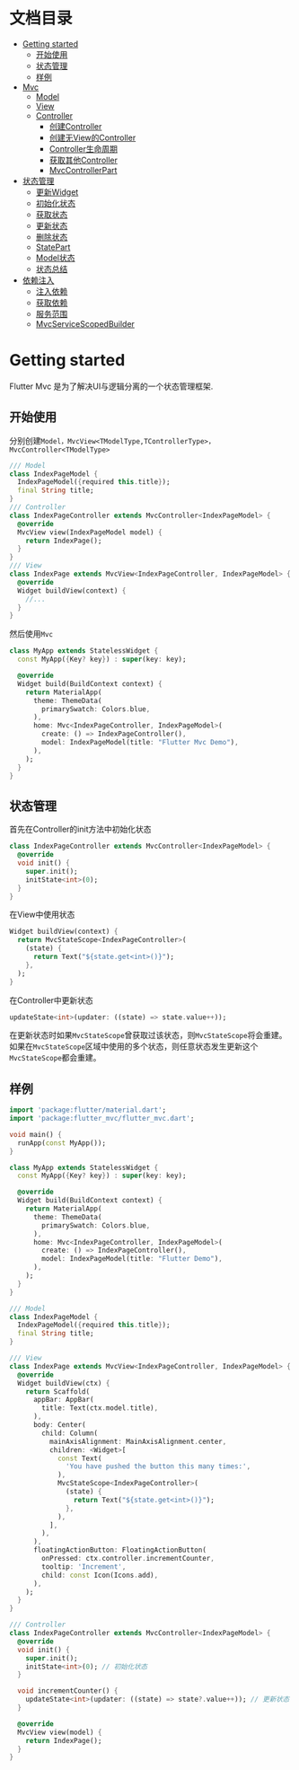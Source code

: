 
# 文档目录

* [Getting started](./#Getting-started)
  * [开始使用](./#开始使用)
  * [状态管理](./#状态管理)
  * [样例](./#样例)
* [Mvc](./Mvc/#Mvc)
  * [Model](./Mvc/#Model)
  * [View](./Mvc/#View)
  * [Controller](./Mvc/#Controller)
    * [创建Controller](./Mvc/#创建Controller)
    * [创建无View的Controller](./Mvc/#创建无View的Controller)
    * [Controller生命周期](./Mvc/#Controller生命周期)
    * [获取其他Controller](./Mvc/#获取其他Controller)
    * [MvcControllerPart](./Mvc/#MvcControllerPart)
* [状态管理](./Status/#状态管理)
  * [更新Widget](./Status/#更新Widget)
  * [初始化状态](./Status/#初始化状态)
  * [获取状态](./Status/#获取状态)
  * [更新状态](./Status/#更新状态)
  * [删除状态](./Status/#删除状态)
  * [StatePart](./Status/#StatePart)
  * [Model状态](./Status/#Model状态)
  * [状态总结](./Status/#状态总结)
* [依赖注入](./DependencyInjection/#依赖注入)
  * [注入依赖](./DependencyInjection/#注入依赖)
  * [获取依赖](./DependencyInjection/#获取依赖)
  * [服务范围](./DependencyInjection/#服务范围)
  * [MvcServiceScopedBuilder](./DependencyInjection/#MvcServiceScopedBuilder)

# Getting started

Flutter Mvc 是为了解决UI与逻辑分离的一个状态管理框架.

## 开始使用

分别创建```Model，MvcView<TModelType,TControllerType>，MvcController<TModelType>```

```dart
/// Model
class IndexPageModel {
  IndexPageModel({required this.title});
  final String title;
}
/// Controller
class IndexPageController extends MvcController<IndexPageModel> {
  @override
  MvcView view(IndexPageModel model) {
    return IndexPage();
  }
}
/// View
class IndexPage extends MvcView<IndexPageController, IndexPageModel> {
  @override
  Widget buildView(context) {
    //...
  }
}
```

然后使用```Mvc```

```dart
class MyApp extends StatelessWidget {
  const MyApp({Key? key}) : super(key: key);

  @override
  Widget build(BuildContext context) {
    return MaterialApp(
      theme: ThemeData(
        primarySwatch: Colors.blue,
      ),
      home: Mvc<IndexPageController, IndexPageModel>(
        create: () => IndexPageController(),
        model: IndexPageModel(title: "Flutter Mvc Demo"),
      ),
    );
  }
}
```

## 状态管理

首先在Controller的init方法中初始化状态

```dart
class IndexPageController extends MvcController<IndexPageModel> {
  @override
  void init() {
    super.init();
    initState<int>(0);
  }
}
```

在View中使用状态

```dart
Widget buildView(context) {
  return MvcStateScope<IndexPageController>(
    (state) {
      return Text("${state.get<int>()}");
    },
  );
}
```

在Controller中更新状态

```dart
updateState<int>(updater: ((state) => state.value++));
```

在更新状态时如果```MvcStateScope```曾获取过该状态，则```MvcStateScope```将会重建。如果在```MvcStateScope```区域中使用的多个状态，则任意状态发生更新这个```MvcStateScope```都会重建。

## 样例

```dart
import 'package:flutter/material.dart';
import 'package:flutter_mvc/flutter_mvc.dart';

void main() {
  runApp(const MyApp());
}

class MyApp extends StatelessWidget {
  const MyApp({Key? key}) : super(key: key);

  @override
  Widget build(BuildContext context) {
    return MaterialApp(
      theme: ThemeData(
        primarySwatch: Colors.blue,
      ),
      home: Mvc<IndexPageController, IndexPageModel>(
        create: () => IndexPageController(),
        model: IndexPageModel(title: "Flutter Demo"),
      ),
    );
  }
}

/// Model
class IndexPageModel {
  IndexPageModel({required this.title});
  final String title;
}

/// View
class IndexPage extends MvcView<IndexPageController, IndexPageModel> {
  @override
  Widget buildView(ctx) {
    return Scaffold(
      appBar: AppBar(
        title: Text(ctx.model.title),
      ),
      body: Center(
        child: Column(
          mainAxisAlignment: MainAxisAlignment.center,
          children: <Widget>[
            const Text(
              'You have pushed the button this many times:',
            ),
            MvcStateScope<IndexPageController>(
              (state) {
                return Text("${state.get<int>()}");
              },
            ),
          ],
        ),
      ),
      floatingActionButton: FloatingActionButton(
        onPressed: ctx.controller.incrementCounter,
        tooltip: 'Increment',
        child: const Icon(Icons.add),
      ),
    );
  }
}

/// Controller
class IndexPageController extends MvcController<IndexPageModel> {
  @override
  void init() {
    super.init();
    initState<int>(0); // 初始化状态
  }

  void incrementCounter() {
    updateState<int>(updater: ((state) => state?.value++)); // 更新状态
  }

  @override
  MvcView view(model) {
    return IndexPage();
  }
}
```

